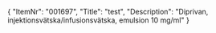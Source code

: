 {
  "ItemNr": "001697",
  "Title": "test",
  "Description": "Diprivan, injektionsvätska/infusionsvätska, emulsion 10 mg/ml"
}